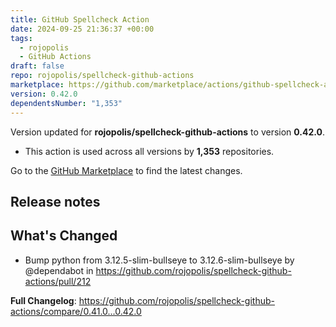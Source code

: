 ```yaml
---
title: GitHub Spellcheck Action
date: 2024-09-25 21:36:37 +00:00
tags:
  - rojopolis
  - GitHub Actions
draft: false
repo: rojopolis/spellcheck-github-actions
marketplace: https://github.com/marketplace/actions/github-spellcheck-action
version: 0.42.0
dependentsNumber: "1,353"
---
```



Version updated for **rojopolis/spellcheck-github-actions** to version **0.42.0**.
- This action is used across all versions by **1,353** repositories.

Go to the [GitHub Marketplace](https://github.com/marketplace/actions/github-spellcheck-action) to find the latest changes.

## Release notes

## What's Changed
* Bump python from 3.12.5-slim-bullseye to 3.12.6-slim-bullseye by @dependabot in https://github.com/rojopolis/spellcheck-github-actions/pull/212


**Full Changelog**: https://github.com/rojopolis/spellcheck-github-actions/compare/0.41.0...0.42.0
